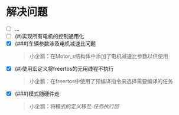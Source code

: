 # 解决问题

- [ ] ...
- [ ] (#)实现所有电机的控制通用化
- [x] (###)车辆参数涉及电机减速比问题
    > 小企鹅：在Motor_s结构体中添加了电机减速比参数以供使用
- [x] (#)使用宏定义将freertos的无用线程不执行
    > 小企鹅：在freertos中使用了预编译指令来选择需要编译的任务
- [x] (###)模式随硬件走
    > 小企鹅：将模式的定义移至 *任务执行层*
